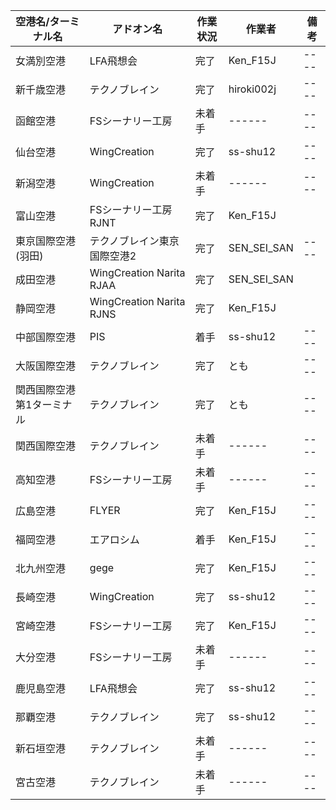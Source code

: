 空港名/ターミナル名 | アドオン名 | 作業状況 | 作業者 | 備考 
----------------- | -------- | ------- | ------ | ---- 
女満別空港 | LFA飛想会 | 完了 | Ken_F15J | ----
新千歳空港 | テクノブレイン | 完了 | hiroki002j | ---- 
函館空港 | FSシーナリー工房 | 未着手 | ------ | ---- 
仙台空港 | WingCreation | 完了 | ss-shu12 | ---- 
新潟空港 | WingCreation | 未着手 | ------ | ---- 
富山空港 | FSシーナリー工房 RJNT | 完了 | Ken_F15J |
東京国際空港(羽田) | テクノブレイン東京国際空港2 | 完了 | SEN_SEI_SAN | ---- 
成田空港 | WingCreation Narita RJAA | 完了 | SEN_SEI_SAN | 
静岡空港 | WingCreation Narita RJNS |  完了 | Ken_F15J |
中部国際空港 | PIS | 着手 | ss-shu12 | ---- 
大阪国際空港 | テクノブレイン | 完了 | とも | ----
関西国際空港 第1ターミナル | テクノブレイン | 完了 | とも | ----
関西国際空港 | テクノブレイン | 未着手 | ------ | ---- 
高知空港 | FSシーナリー工房 | 未着手 | ------ | ---- 
広島空港 | FLYER | 完了 | Ken_F15J | ---- 
福岡空港 | エアロシム | 着手 | Ken_F15J | ---- 
北九州空港 | gege | 完了 | Ken_F15J | ---- 
長崎空港 | WingCreation | 完了 | ss-shu12 | ---- 
宮崎空港 | FSシーナリー工房 | 完了 | Ken_F15J | ---- 
大分空港 | FSシーナリー工房 | 未着手 | ------ | ---- 
鹿児島空港 | LFA飛想会 | 完了 | ss-shu12 | ---- 
那覇空港 | テクノブレイン | 完了 | ss-shu12 | ---- 
新石垣空港 | テクノブレイン | 未着手 | ------ | ---- 
宮古空港 | テクノブレイン | 未着手 | ------ | ---- 
